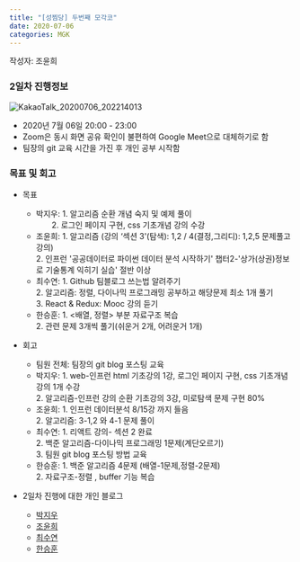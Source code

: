 ```yaml
---
title: "[성찜당] 두번째 모각코"
date: 2020-07-06
categories: MGK
--- 
```


작성자: 조윤희

### 2일차 진행정보  
![KakaoTalk_20200706_202214013](https://user-images.githubusercontent.com/26339800/86588609-fc90cf80-bfc6-11ea-839e-0d5aa4fb4c59.png)

+ 2020년 7월 06일 20:00 - 23:00  
+ Zoom은 동시 화면 공유 확인이 불편하여 Google Meet으로 대체하기로 함
+ 팀장의 git 교육 시간을 가진 후 개인 공부 시작함


### 목표 및 회고  
+ 목표  
  - 박지우: 1. 알고리즘 순환 개념 숙지 및 예제 풀이    
  &nbsp;&nbsp;&nbsp;&nbsp;&nbsp;&nbsp; 2. 로그인 페이지 구현, css 기초개념 강의 수강  
  - 조윤희: 1. 알고리즘 (강의 ‘섹션 3'(탐색): 1,2 / 4(결정,그리디): 1,2,5 문제풀고 강의)      
              2. 인프런 '공공데이터로 파이썬 데이터 분석 시작하기' 챕터2-'상가(상권)정보로 기술통계 익히기 실습' 절반 이상    
  - 최수연: 1. Github 팀블로그 쓰는법 알려주기    
              2. 알고리즘: 정렬, 다이나믹 프로그래밍 공부하고 해당문제 최소 1개 풀기      
              3. React & Redux: Mooc 강의 듣기      
  - 한승훈: 1. <배열, 정렬> 부분 자료구조 복습     
              2. 관련 문제 3개씩 풀기(쉬운거 2개, 어려운거 1개)  
  
+ 회고  
  - 팀원 전체: 팀장의 git blog 포스팅 교육  
  - 박지우: 1. web-인프런 html 기초강의 1강, 로그인 페이지 구현, css 기초개념 강의 1개 수강  
              2. 알고리즘-인프런 강의 순환 기초강의 3강, 미로탐색 문제 구현 80%      
  - 조윤희: 1. 인프런 데이터분석 8/15강 까지 들음     
              2. 알고리즘: 3-1,2 와 4-1 문제 풀이     
  - 최수연: 1. 리액트 강의- 섹션 2 완료    
              2. 백준 알고리즘-다이나믹 프로그래밍 1문제(계단오르기)    
              3. 팀원 git blog 포스팅 방법 교육  
  - 한승훈: 1. 백준 알고리즘 4문제 (배열-1문제,정렬-2문제)      
              2. 자료구조-정렬 , buffer 기능 복습    
 
+ 2일차 진행에 대한 개인 블로그  
  - [박지우](https://jwpark6.github.io/day2/)  
  - [조윤희](https://uni2237.github.io/mgc/MGC02/)  
  - [최수연](https://suyeonchoi.github.io/mgk/third-mgk-post/)  
  - [한승훈](https://gooriiie.github.io/%EB%AA%A8%EA%B0%81%EC%BD%94-2%EC%A3%BC%EC%B0%A8-%EB%AA%A9%ED%91%9C%EC%99%80-%ED%9A%8C%EA%B3%A0/)  
  

